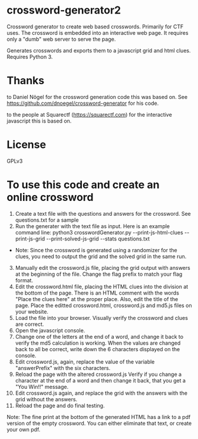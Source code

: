 # crossword-generator2
Crossword generator to create web based crosswords. Primarily for CTF uses. The crossword is embedded into an interactive web page. It requires only a "dumb" web server to serve the page. 

Generates crosswords and exports them to a javascript grid and html clues. Requires Python 3.

# Thanks
to Daniel Nögel for the crossword generation code this was based on.
See https://github.com/dnoegel/crossword-generator for his code.

to the people at Squarectf (https://squarectf.com) for the interactive javascript this is based on.


# License
GPLv3

# To use this code and create an online crossword
1. Create a text file with the questions and answers for the crossword. See questions.txt for a sample
2. Run the generater with the text file as input. Here is an example command line:
  python3 crosswordGenerator.py  --print-js-html-clues --print-js-grid --print-solved-js-grid --stats questions.txt 
- Note: Since the crossword is generated using a randomizer for the clues, you need to output the grid and the solved grid in the same run.
3. Manually edit the crossword.js file, placing the grid output with answers at the beginning of the file. Change the flag prefix to match your flag format.
4. Edit the crossword.html file, placing the HTML clues into the division at the bottom of the page. There is an HTML comment with the words "Place the clues here" at the proper place. Also, edit the title of the page.
Place the editted crossword.html, crossword.js and md5.js files on your website.
5. Load the file into your browser. Visually verify the crossword and clues are correct.
6. Open the javascript console.
7. Change one of the letters at the end of a word, and change it back to verify the md5 calculation is working. When the values are changed back to all be correct, write down the 6 characters displayed on the console.
8. Edit crossword.js, again, replace the value of the variable "answerPrefix" with the six characters.
9. Reload the page with the altered crossword.js Verify if you change a character at the end of a word and then change it back, that you get a "You Win!!" message.
10. Edit crossword.js again, and replace the grid with the answers with the grid without the answers.
11. Reload the page and do final testing.

Note: The fine print at the bottom of the generated HTML has a link to a pdf version of the empty crossword. You can either eliminate that text, or create your own pdf.
